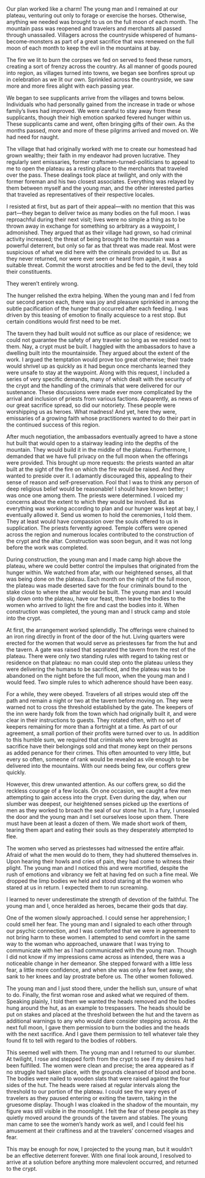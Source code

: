 Our plan worked like a charm! The young man and I remained at our plateau, venturing out only to forage or exercise the horses. Otherwise, anything we needed was brought to us on the full moon of each month. The mountain pass was reopened and travelers and merchants all passed through unassailed. Villagers across the countryside whispered of humans-become-monsters as part of a great sacrifice that was renewed on the full moon of each month to keep the evil in the mountains at bay. 

The fire we lit to burn the corpses we fed on served to feed these rumors, creating a sort of frenzy across the country. As all manner of goods poured into region, as villages turned into towns, we began see bonfires sprout up in celebration as we lit our own. Sprinkled across the countryside, we saw more and more fires alight with each passing year.

We began to see supplicants arrive from the villages and towns below. Individuals who had personally gained from the increase in trade or whose family’s lives had improved. We were careful to stay away from these supplicants, though their high emotion sparked fevered hunger within us. These supplicants came and went, often bringing gifts of their own. As the months passed, more and more of these pilgrims arrived and moved on. We had need for naught.

The village that had originally worked with me to create our homestead had grown wealthy; their faith in my endeavor had proven lucrative. They regularly sent emissaries, former craftsmen-turned-politicians to appeal to me to open the plateau as a resting place to the merchants that traveled over the pass. These dealings took place at twilight, and only with the former foreman and his two closest associates. Everything was relayed by them between myself and the young man, and the other interested parties that traveled as representatives of their respective locales.

I resisted at first, but as part of their appeal—with no mention that this was part—they began to deliver twice as many bodies on the full moon. I was reproachful during their next visit; lives were no simple a thing as to be thrown away in exchange for something so arbitrary as a waypoint, I admonished. They argued that as their village had grown, so had criminal activity increased; the threat of being brought to the mountain was a powerful deterrent, but only so far as that threat was made real. Most were suspicious of what we did here with the criminals provided to us. But as they never returned, nor were ever seen or heard from again, it was a suitable threat. Commit the worst atrocities and be fed to the devil, they told their constituents.

 They weren’t entirely wrong.

The hunger relished the extra helping. When the young man and I fed from our second person each, there was joy and pleasure sprinkled in among the subtle pacification of the hunger that occurred after each feeding. I was driven by this teasing of emotion to finally acquiesce to a rest stop. But certain conditions would first need to be met.

The tavern they had built would not suffice as our place of residence; we could not guarantee the safety of any traveler so long as we resided next to them. Nay, a crypt must be built. I haggled with the ambassadors to have a dwelling built into the mountainside. They argued about the extent of the work. I argued the temptation would prove too great otherwise; their trade would shrivel up as quickly as it had begun once merchants learned they were unsafe to stay at the waypoint. Along with this request, I included a series of very specific demands, many of which dealt with the security of the crypt and the handling of the criminals that were delivered for our sustenance. These discussions were made ever more complicated by the arrival and inclusion of priests from various factions. Apparently, as news of our great sacrifice spread, so did our notoriety. These people were worshipping us as heroes. What madness! And yet, here they were, emissaries of a growing faith whose practitioners wanted to do their part in the continued success of this region.

After much negotiation, the ambassadors eventually agreed to have a stone hut built that would open to a stairway leading into the depths of the mountain. They would build it in the middle of the plateau. Furthermore, I demanded that we have full privacy on the full moon when the offerings were provided. This brought up more requests: the priests wanted an altar built at the sight of the fire on which the fire would be raised. And they wanted to preside over it. I adamantly discouraged this, appealing to their sense of reason and self-preservation. Fool that I was to think any person of deep religious belief would be reasonable! I should have known better; I was once one among them. The priests were determined. I voiced my concerns about the extent to which they would be involved. But as everything was working according to plan and our hunger was kept at bay, I eventually allowed it. Send us women to hold the ceremonies, I told them. They at least would have compassion over the souls offered to us in supplication. The priests fervently agreed. Temple coffers were opened across the region and numerous locales contributed to the construction of the crypt and the altar. Construction was soon begun, and it was not long before the work was completed.

During construction, the young man and I made camp high above the plateau, where we could better control the impulses that originated from the hunger within. We watched from afar, with our heightened senses, all that was being done on the plateau. Each month on the night of the full moon, the plateau was made deserted save for the four criminals bound to the stake close to where the altar would be built. The young man and I would slip down onto the plateau, have our feast, then leave the bodies to the women who arrived to light the fire and cast the bodies into it. When construction was completed, the young man and I struck camp and stole into the crypt.

At first, the arrangement worked splendidly. The offerings were chained to an iron ring directly in front of the door of the hut. Living quarters were erected for the women that would serve as priestesses far from the hut and the tavern. A gate was raised that separated the tavern from the rest of the plateau. There were only two standing rules with regard to taking rest or residence on that plateau: no man could step onto the plateau unless they were delivering the humans to be sacrificed, and the plateau was to be abandoned on the night before the full moon, when the young man and I would feed. Two simple rules to which adherence should have been easy.

For a while, they were obeyed. Travelers of all stripes would step off the path and remain a night or two at the tavern before moving on. They were warned not to cross the threshold established by the gate. The keepers of the inn were hardy folk from the town which had originally built it, and were clear in their instructions to guests. They rotated often, with no set of keepers remaining for more than a fortnight at a time. As part of our agreement, a small portion of their profits were turned over to us. In addition to this humble sum, we required that criminals who were brought as sacrifice have their belongings sold and that money kept on their persons as added penance for their crimes. This often amounted to very little, but every so often, someone of rank would be revealed as vile enough to be delivered into the mountains. With our needs being few, our coffers grew quickly.

However, this drew unwanted attention. As our coffers grew, so did the reckless courage of a few locals. On one occasion, we caught a few men attempting to gain access into the crypt. Even during the day, when our slumber was deepest, our heightened senses picked up the exertions of men as they worked to broach the seal of our stone hut. In a fury, I unsealed the door and the young man and I set ourselves loose upon them. There must have been at least a dozen of them. We made short work of them, tearing them apart and eating their souls as they desperately attempted to flee.

The women who served as priestesses had witnessed the entire affair. Afraid of what the men would do to them, they had shuttered themselves in. Upon hearing their howls and cries of pain, they had come to witness their plight. The young man and I noticed this and were mortified, despite the rush of emotions and vibrancy we felt at having fed on such a fine meal. We dropped the limp bodies we held and stood staring at the women who stared at us in return. I expected them to run screaming.

I learned to never underestimate the strength of devotion of the faithful. The young man and I, once heralded as heroes, became their gods that day.

One of the women slowly approached. I could sense her apprehension; I could smell her fear. The young man and I signaled to each other through our psychic connection, and I was comforted that we were in agreement to not bring harm to these women. I attempted to send comfort in the same way to the woman who approached, unaware that I was trying to communicate with her as I had communicated with the young man. Though I did not know if my impressions came across as intended, there was a noticeable change in her demeanor. She stepped forward with a little less fear, a little more confidence, and when she was only a few feet away, she sank to her knees and lay prostrate before us. The other women followed.

The young man and I just stood there, under the hellish sun, unsure of what to do. Finally, the first woman rose and asked what we required of them. Speaking plainly, I told them we wanted the heads removed and the bodies hung around the hut, as an example to trespassers. The heads should be put on stakes and placed at the threshold between the hut and the tavern as additional warnings to any who would dare consider stepping across. At the next full moon, I gave them permission to burn the bodies and the heads with the next sacrifice. And I gave them permission to tell whatever tale they found fit to tell with regard to the bodies of robbers.

This seemed well with them. The young man and I returned to our slumber. At twilight, I rose and stepped forth from the crypt to see if my desires had been fulfilled. The women were clean and precise; the area appeared as if no struggle had taken place, with the grounds cleansed of blood and bone. The bodies were nailed to wooden slats that were raised against the four sides of the hut. The heads were raised at regular intervals along the threshold to our portion of the plateau. I could see the wary eyes of travelers as they paused entering or exiting the tavern, taking in the gruesome display. Though I was cloaked in the shadow of the mountain, my figure was still visible in the moonlight. I felt the fear of these people as they quietly moved around the grounds of the tavern and stables. The young man came to see the women’s handy work as well, and I could feel his amusement at their craftiness and at the travelers’ concerned visages and fear.

This may be enough for now, I projected to the young man, but it wouldn’t be an effective deterrent forever. With one final look around, I resolved to arrive at a solution before anything more malevolent occurred, and returned to the crypt.